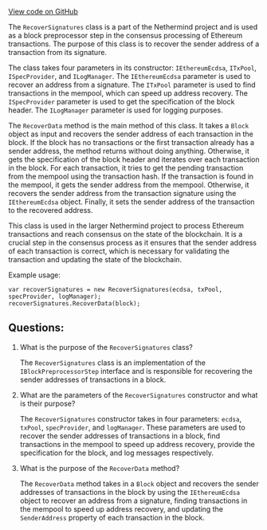 [View code on GitHub](https://github.com/NethermindEth/nethermind/src/Nethermind/Nethermind.Consensus/Processing/RecoverSignature.cs)

The `RecoverSignatures` class is a part of the Nethermind project and is used as a block preprocessor step in the consensus processing of Ethereum transactions. The purpose of this class is to recover the sender address of a transaction from its signature. 

The class takes four parameters in its constructor: `IEthereumEcdsa`, `ITxPool`, `ISpecProvider`, and `ILogManager`. The `IEthereumEcdsa` parameter is used to recover an address from a signature. The `ITxPool` parameter is used to find transactions in the mempool, which can speed up address recovery. The `ISpecProvider` parameter is used to get the specification of the block header. The `ILogManager` parameter is used for logging purposes. 

The `RecoverData` method is the main method of this class. It takes a `Block` object as input and recovers the sender address of each transaction in the block. If the block has no transactions or the first transaction already has a sender address, the method returns without doing anything. Otherwise, it gets the specification of the block header and iterates over each transaction in the block. For each transaction, it tries to get the pending transaction from the mempool using the transaction hash. If the transaction is found in the mempool, it gets the sender address from the mempool. Otherwise, it recovers the sender address from the transaction signature using the `IEthereumEcdsa` object. Finally, it sets the sender address of the transaction to the recovered address. 

This class is used in the larger Nethermind project to process Ethereum transactions and reach consensus on the state of the blockchain. It is a crucial step in the consensus process as it ensures that the sender address of each transaction is correct, which is necessary for validating the transaction and updating the state of the blockchain. 

Example usage:

```
var recoverSignatures = new RecoverSignatures(ecdsa, txPool, specProvider, logManager);
recoverSignatures.RecoverData(block);
```
## Questions: 
 1. What is the purpose of the `RecoverSignatures` class?
    
    The `RecoverSignatures` class is an implementation of the `IBlockPreprocessorStep` interface and is responsible for recovering the sender addresses of transactions in a block.

2. What are the parameters of the `RecoverSignatures` constructor and what is their purpose?
    
    The `RecoverSignatures` constructor takes in four parameters: `ecdsa`, `txPool`, `specProvider`, and `logManager`. These parameters are used to recover the sender addresses of transactions in a block, find transactions in the mempool to speed up address recovery, provide the specification for the block, and log messages respectively.

3. What is the purpose of the `RecoverData` method?
    
    The `RecoverData` method takes in a `Block` object and recovers the sender addresses of transactions in the block by using the `IEthereumEcdsa` object to recover an address from a signature, finding transactions in the mempool to speed up address recovery, and updating the `SenderAddress` property of each transaction in the block.